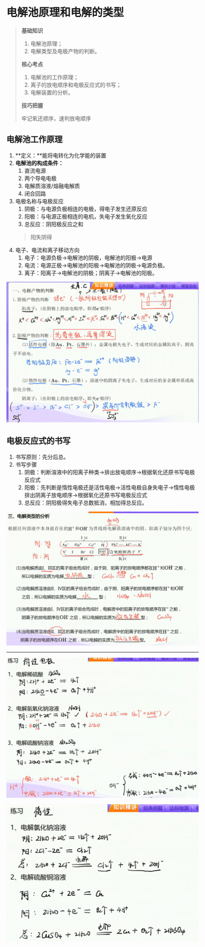 # 电解池原理和电解的类型

> **基础知识**
>
> 1. 电解池原理；
> 2. 电解类型及电极产物的判断。
>
> **核心考点**
>
> 1. 电解池的工作原理；
> 2. 离子的放电顺序和电极反应式的书写；
> 3. 电解装置的分析。
>
> **技巧把握**
>
> 牢记氧还顺序，速判放电顺序

## 电解池工作原理

1. **定义：**能将电转化为化学能的装置
2. **电解池的构成条件：**
   1. 直流电源
   2. 两个导电电极
   3. 电解质溶液/熔融电解质
   4. 闭合回路
3. 电极名称与电极反应
   1. 阴极：与电源负极相连的电极，得电子发生还原反应
   2. 阳极：与电源正极相连的电机，失电子发生氧化反应
   3. 总反应：阴阳极反应之和
   > 阳失阴得
4. 电子、电流和离子移动方向
   1. 电子：电源负极→电解池的阴极，电解池的阳极→电源
   2. 电流：电源正极→电解池的阳极→电解池的阴极→电源负极。
   3. 离子：阳离子→电解池的阴极；阴离子→电解池的阳极。

![01](image.png)

## 电极反应式的书写

1. 书写原则：先分后总。
2. 书写步骤
   1. 阴极：判断溶液中的阳离子种类→排出放电顺序→根据氧化还原书写电极反应式
   2. 阳极：先判断是惰性电极还是活性电极→活性电极自身失电子→惰性电极排出阴离子放电顺序→根据氧化还原书写电极反应式
   3. 总反应：阴阳极得失电子总数抵消，相加得总反应。

![02](image-3.png)

****

![01](image-1.png)

![02](image-2.png)
